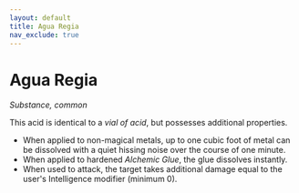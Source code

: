 ```yaml
---
layout: default
title: Agua Regia
nav_exclude: true
---
```


# Agua Regia

*Substance, common*

This acid is identical to a _vial of acid_, but possesses additional properties. 

* When applied to non-magical metals, up to one cubic foot of metal can be dissolved with a quiet hissing noise over the course of one minute. 
* When applied to hardened *Alchemic Glue*, the glue dissolves instantly.
* When used to attack, the target takes additional damage equal to the user's Intelligence modifier (minimum 0).